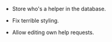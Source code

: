 - Store who's a helper in the database.

- Fix terrible styling.

- Allow editing own help requests.
